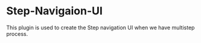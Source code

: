 # Step-Navigaion-UI
This plugin is used to create the Step navigation UI when we have multistep process.  
